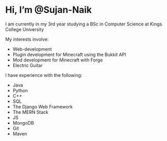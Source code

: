 # Hi, I’m @Sujan-Naik
I am currently in my 3rd year studying a BSc in Computer Science at Kings College University

My interests involve:
  - Web-development
  - Plugin development for Minecraft using the Bukkit API
  - Mod development for Minecraft with Forge
  - Electric Guitar

I have experience with the following:
  - Java
  - Python
  - C++
  - SQL
  - The Django Web Framework
  - The MERN Stack
  - JS
  - MongoDB
  - Git
  - Maven
<!---
Sujan-Naik/Sujan-Naik is a ✨ special ✨ repository because its `README.md` (this file) appears on your GitHub profile.
You can click the Preview link to take a look at your changes.
--->

